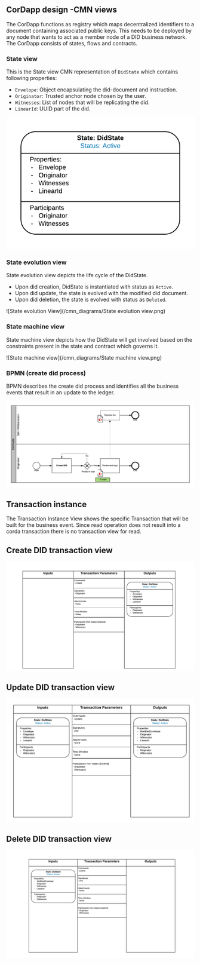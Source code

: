 ## CorDapp design -CMN views
The CorDapp functions as registry which maps decentralized identifiers to a document containing associated public keys. This needs to be deployed by any node that wants to act as a member node of a DID business network. The CorDapp consists of states, flows and contracts.
### State view 
This is the State view CMN representation of `DidState` which contains following properties:
* `Envelope`: Object encapsulating the did-document and instruction.
* `Originator`: Trusted anchor node chosen by the user.
* `Witnesses`: List of nodes that will be replicating the did.
* `LinearId`: UUID part of the did.

![State View](/cmn_diagrams/State.png)

### State evolution view
State evolution view depicts the life cycle of the DidState. 
* Upon did creation, DidState is instantiated with status as `Active`.
* Upon did update, the state is evolved with the modified did document.
* Upon did deletion, the state is evolved with status as `Deleted`.
   
![State evolution View](/cmn_diagrams/State evolution view.png)

### State machine view 
State machine view depicts how the DidState will get involved based on the constraints present in the state and contract which governs it.

![State machine view](/cmn_diagrams/State machine view.png)

### BPMN (create did process)
BPMN describes the create did process and identifies all the business events that result in an update to the ledger.

![BPMN (create did process)](/cmn_diagrams/BPMN.png)

## Transaction instance
The Transaction Instance View shows the specific Transaction that will be built for the business event. Since read operation does not result into a corda transaction there is no transaction view for read.
## Create DID transaction view 

![Create transaction instance view](/cmn_diagrams/Create-Transaction-Instance.png)

## Update DID transaction view

![Update transaction instance view](/cmn_diagrams/Update-Tranasction-Instance.png)

## Delete DID transaction view

![Delete transaction instance view](/cmn_diagrams/Delete-Transaction-Instance.png)
